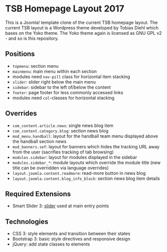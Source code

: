 # TSB Homepage Layout 2017
This is a Joomla! template clone of the current TSB homepage layout.
The current TSB layout is a Wordpress theme developed by Tobias Diehl which bases on the Yoko theme.
The Yoko theme again is licensed as GNU GPL v2 - and so is this repository.

## Positions
* `topmenu`: section menu
* `mainmenu`: main menu within each section
 * modules need `nav-pill` class for horizontal item stacking
* `slider`: slider right below the main menu
* `sidebar`: sidebar to the left of/below the content
* `footer`: page footer for less commonly accessed links
 * modules need `col`-classes for horizontal stacking

## Overrides
* `com_content.article.news`: single news blog item
* `com_content.category.blog`: section news blog
* `mod_menu.handball`: layout for the handball team menu displayed above the handball section news
* `mod_banners.sef`: layout for banners which hides the tracking URL away from the user (sacrifies tracking of tab browsing)
* `modules.sidebar`: layout for modules displayed in the sidebar
* `modules.sidebar_*`: module layouts which override the module title (new title can be overridden via language overrides)
* `layout.joomla.content.readmore`: read-more button in news blog
* `layout.joomla.content.blog_info_block`: section news blog item details

## Required Extensions
* Smart Slider 3: [slider](https://github.com/sebschlicht/www-tsb2017/wiki/Slider) used at main entry points

## Technologies
* CSS 3: style elements and transition between their states
* Bootstrap 3: basic style directives and responsive design
* jQuery: add state classes to elements

